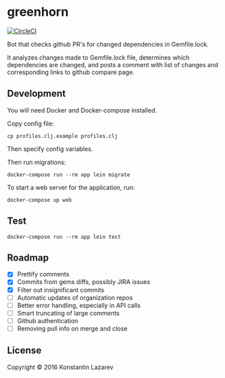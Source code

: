 # greenhorn

[![CircleCI](https://circleci.com/gh/Le6ow5k1/greenhorn.svg?style=svg)](https://circleci.com/gh/Le6ow5k1/greenhorn)

Bot that checks github PR's for changed dependencies in Gemfile.lock.

It analyzes changes made to Gemfile.lock file, determines which dependencies are changed, and posts a comment with list of changes and corresponding links to github compare page.

## Development

You will need Docker and Docker-compose installed.

Copy config file:

    cp profiles.clj.example profiles.clj

Then specify config variables.

Then run migrations:

    docker-compose run --rm app lein migrate

To start a web server for the application, run:

    docker-compose up web

## Test

    docker-compose run --rm app lein test

## Roadmap

  - [x] Prettify comments
  - [x] Commits from gems diffs, possibly JIRA issues
  - [x] Filter out insignificant commits
  - [ ] Automatic updates of organization repos
  - [ ] Better error handling, especially in API calls
  - [ ] Smart truncating of large comments
  - [ ] Github authentication
  - [ ] Removing pull info on merge and close

## License

Copyright © 2016 Konstantin Lazarev
